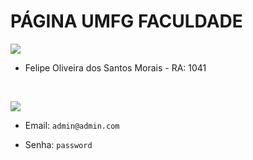 # **PÁGINA UMFG FACULDADE**

![](https://img.shields.io/badge/-aluno-orange?style=for-the-badge)
- Felipe Oliveira dos Santos Morais - RA: 1041

<br>

![](https://img.shields.io/badge/-login-gree?style=for-the-badge)

- Email: 
 ```admin@admin.com```

- Senha: 
  ```password```
